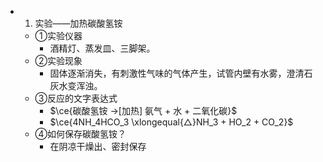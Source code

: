 -
  1. 实验——加热碳酸氢铵
	- ①实验仪器
		- 酒精灯、蒸发皿、三脚架。
	- ②实验现象
		- 固体逐渐消失，有刺激性气味的气体产生，试管内壁有水雾，澄清石灰水变浑浊。
	- ③反应的文字表达式
		- $\ce{碳酸氢铵 ->[加热] 氨气 + 水 + 二氧化碳}$
		- $\ce{4NH_4HCO_3 \xlongequal{△}NH_3 + HO_2 + CO_2}$
	- ④如何保存碳酸氢铵？
		- 在阴凉干燥出、密封保存